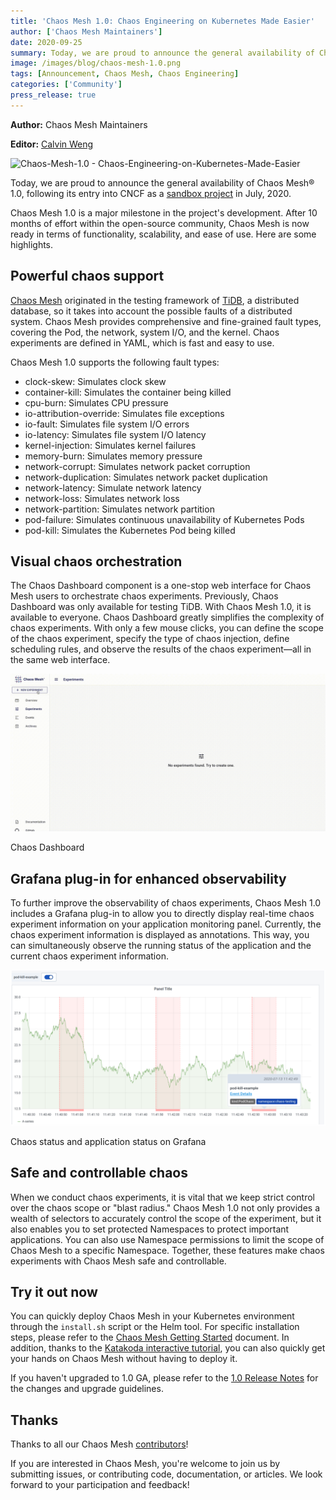 ```yaml
---
title: 'Chaos Mesh 1.0: Chaos Engineering on Kubernetes Made Easier'
author: ['Chaos Mesh Maintainers']
date: 2020-09-25
summary: Today, we are proud to announce the general availability of Chaos Mesh® 1.0, following its entry into CNCF as a sandbox project in July, 2020. After 10 months of effort within the open-source community, Chaos Mesh is now ready in terms of functionality, scalability, and ease of use. Here are some highlights.
image: /images/blog/chaos-mesh-1.0.png
tags: [Announcement, Chaos Mesh, Chaos Engineering]
categories: ['Community']
press_release: true
---
```


**Author:** Chaos Mesh Maintainers

**Editor:** [Calvin Weng](https://github.com/dcalvin)

![Chaos-Mesh-1.0 - Chaos-Engineering-on-Kubernetes-Made-Easier](media/chaos-mesh-1.0.png)

Today, we are proud to announce the general availability of Chaos Mesh® 1.0, following its entry into CNCF as a [sandbox project](https://pingcap.com/blog/announcing-chaos-mesh-as-a-cncf-sandbox-project) in July, 2020.

Chaos Mesh 1.0 is a major milestone in the project's development. After 10 months of effort within the open-source community, Chaos Mesh is now ready in terms of functionality, scalability, and ease of use. Here are some highlights.

## Powerful chaos support

[Chaos Mesh](https://chaos-mesh.org) originated in the testing framework of [TiDB](https://pingcap.com/products/tidb), a distributed database, so it takes into account the possible faults of a distributed system. Chaos Mesh provides comprehensive and fine-grained fault types, covering the Pod, the network, system I/O, and the kernel. Chaos experiments are defined in YAML, which is fast and easy to use.

Chaos Mesh 1.0 supports the following fault types:

* clock-skew: Simulates clock skew
* container-kill: Simulates the container being killed
* cpu-burn: Simulates CPU pressure
* io-attribution-override: Simulates file exceptions
* io-fault: Simulates file system I/O errors
* io-latency: Simulates file system I/O latency
* kernel-injection: Simulates kernel failures
* memory-burn: Simulates memory pressure
* network-corrupt: Simulates network packet corruption
* network-duplication: Simulates network packet duplication
* network-latency: Simulate network latency
* network-loss: Simulates network loss
* network-partition: Simulates network partition
* pod-failure: Simulates continuous unavailability of Kubernetes Pods
* pod-kill: Simulates the Kubernetes Pod being killed

## Visual chaos orchestration

The Chaos Dashboard component is a one-stop web interface for Chaos Mesh users to orchestrate chaos experiments. Previously, Chaos Dashboard was only available for testing TiDB. With Chaos Mesh 1.0, it is available to everyone. Chaos Dashboard greatly simplifies the complexity of chaos experiments. With only a few mouse clicks, you can define the scope of the chaos experiment, specify the type of chaos injection, define scheduling rules, and observe the results of the chaos experiment—all in the same web interface.

![Chaos Dashboard](media/chaos-dashboard.gif)
<div class="caption-center"> Chaos Dashboard </div>

## Grafana plug-in for enhanced observability

To further improve the observability of chaos experiments, Chaos Mesh 1.0 includes a Grafana plug-in to allow you to directly display real-time chaos experiment information on your application monitoring panel. Currently, the chaos experiment information is displayed as annotations. This way, you can simultaneously observe the running status of the application and the current chaos experiment information.

![Chaos status and application status on Grafana](media/chaos-status.png)
<div class="caption-center"> Chaos status and application status on Grafana </div>

## Safe and controllable chaos

When we conduct chaos experiments, it is vital that we keep strict control over the chaos scope or "blast radius." Chaos Mesh 1.0 not only provides a wealth of selectors to accurately control the scope of the experiment, but it also enables you to set protected Namespaces to protect important applications. You can also use Namespace permissions to limit the scope of Chaos Mesh to a specific Namespace. Together, these features make chaos experiments with Chaos Mesh safe and controllable.

## Try it out now

You can quickly deploy Chaos Mesh in your Kubernetes environment through the `install.sh` script or the Helm tool. For specific installation steps, please refer to the [Chaos Mesh Getting Started](https://chaos-mesh.org/docs/production-installation-using-helm/) document. In addition, thanks to the [Katakoda interactive tutorial](https://chaos-mesh.org/interactive-tutorial), you can also quickly get your hands on Chaos Mesh without having to deploy it.

If you haven't upgraded to 1.0 GA, please refer to the [1.0 Release Notes](https://chaos-mesh.org/docs/1.0.3/releases/v1.0.0/) for the changes and upgrade guidelines.

## Thanks

Thanks to all our Chaos Mesh [contributors](https://github.com/chaos-mesh/chaos-mesh/graphs/contributors)!

If you are interested in Chaos Mesh, you're welcome to join us by submitting issues, or contributing code, documentation, or articles. We look forward to your participation and feedback!
